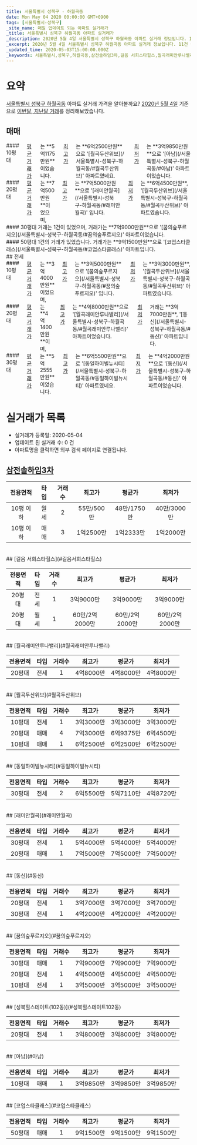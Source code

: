 ```yaml
---
title: 서울특별시 성북구 - 하월곡동
date: Mon May 04 2020 00:00:00 GMT+0900
tags: [서울특별시-성북구]
_site_name: 매일 업데이트 되는 아파트 실거래가
_title: 서울특별시 성북구 하월곡동 아파트 실거래가
_description: 2020년 5월 4일 서울특별시 성북구 하월곡동 아파트 실거래 정보입니다. 11건 아파트 정보가 있습니다.
_excerpt: 2020년 5월 4일 서울특별시 성북구 하월곡동 아파트 실거래 정보입니다. 11건 아파트 정보가 있습니다.
_updated_time: 2020-05-03T15:00:00.000Z
_keywords: 서울특별시,성북구,하월곡동,삼전솔하임3차,길음 서희스타힐스,월곡래미안루나밸리,월곡두산위브,동일하이빌뉴시티,래미안월곡,동신,꿈의숲푸르지오,성북힐스테이트(102동),아남,코업스타클래스
---
```





# 요약
<ins>서울특별시 성북구 하월곡동</ins> 아파트 실거래 가격을 알아볼까요? <ins>2020년 5월 4일</ins> 기준으로 <ins>이번달, 지난달 거래</ins>를 정리해보았습니다.

## 매매
<div class="container">
<div class="six columns" markdown="1">
#### 10평대
<ins>평균 거래가</ins>는 **5억1175만원**이었습니다. <ins>최고가</ins>는 **6억2500만원**으로 '[월곡두산위브](/서울특별시-성북구-하월곡동/#월곡두산위브)' 아파트였네요. <ins>최저가</ins>는 **3억9850만원**으로 '[아남](/서울특별시-성북구-하월곡동/#아남)' 아파트이었습니다.
</div>
<div class="six columns" markdown="1">
#### 20평대
<ins>평균 거래가</ins>는 **7억500만원**이었으며, <ins>최고가</ins>는 **7억5000만원**으로 '[래미안월곡](/서울특별시-성북구-하월곡동/#래미안월곡)' 입니다. <ins>최저가</ins>는 **6억4500만원**, '[월곡두산위브](/서울특별시-성북구-하월곡동/#월곡두산위브)' 아파트였습니다.
</div>
</div>
<div class="container">
<div class="six columns" markdown="1">
#### 30평대
거래는 1건이 있었으며, 거래가는 **7억9000만원**으로 '[꿈의숲푸르지오](/서울특별시-성북구-하월곡동/#꿈의숲푸르지오)' 아파트이었습니다.
</div>
<div class="six columns" markdown="1">
#### 50평대
1건의 거래가 있었습니다. 거래가는 **9억1500만원**으로 '[코업스타클래스](/서울특별시-성북구-하월곡동/#코업스타클래스)' 아파트입니다.
</div>
</div>
## 전세
<div class="container">
<div class="six columns" markdown="1">
#### 10평대
<ins>평균 거래가</ins>는 **3억4000만원**이었으며, <ins>최고가</ins>는 **3억5000만원**으로 '[꿈의숲푸르지오](/서울특별시-성북구-하월곡동/#꿈의숲푸르지오)' 입니다. <ins>최저가</ins>는 **3억3000만원**, '[월곡두산위브](/서울특별시-성북구-하월곡동/#월곡두산위브)' 아파트였습니다.
</div>
<div class="six columns" markdown="1">
#### 20평대
<ins>평균 거래가</ins>는 **4억1400만원**이며, <ins>최고가</ins>는 **4억8000만원**으로 '[월곡래미안루나밸리](/서울특별시-성북구-하월곡동/#월곡래미안루나밸리)' 아파트이었습니다. <ins>최저가</ins> 거래는 **3억7000만원**, '[동신](/서울특별시-성북구-하월곡동/#동신)' 아파트입니다.
</div>
</div>
<div class="container">
<div class="twelve columns" markdown="1">
#### 30평대
<ins>평균 거래가</ins>는 **5억2555만원**이었습니다. <ins>최고가</ins>는 **6억5500만원**으로 '[동일하이빌뉴시티](/서울특별시-성북구-하월곡동/#동일하이빌뉴시티)' 아파트였네요. <ins>최저가</ins>는 **4억2000만원**으로 '[동신](/서울특별시-성북구-하월곡동/#동신)' 아파트이었습니다.
</div>
</div>



# 실거래가 목록
- 실거래가 등록일: 2020-05-04
- 업데이트 된 실거래 수: 0 건
- 아파트명을 클릭하면 외부 검색 페이지로 연결됩니다.

## [삼전솔하임3차](#삼전솔하임3차)

|전용면적|타입|거래수|최고가|평균가|최저가|
|:---:|:---:|:---:|:---:|:---:|:---:|
|10평 이하|<span class="deal-type-3">월세</span>|2|55만/500만|48만/1750만|40만/3000만|
|10평 이하|<span class="deal-type-1">매매</span>|3|1억2500만|1억2333만|1억2000만|

<br/>
## [길음 서희스타힐스](#길음서희스타힐스)

|전용면적|타입|거래수|최고가|평균가|최저가|
|:---:|:---:|:---:|:---:|:---:|:---:|
|20평대|<span class="deal-type-2">전세</span>|1|3억9000만|3억9000만|3억9000만|
|20평대|<span class="deal-type-3">월세</span>|1|60만/2억2000만|60만/2억2000만|60만/2억2000만|

<br/>
## [월곡래미안루나밸리](#월곡래미안루나밸리)

|전용면적|타입|거래수|최고가|평균가|최저가|
|:---:|:---:|:---:|:---:|:---:|:---:|
|20평대|<span class="deal-type-2">전세</span>|1|4억8000만|4억8000만|4억8000만|

<br/>
## [월곡두산위브](#월곡두산위브)

|전용면적|타입|거래수|최고가|평균가|최저가|
|:---:|:---:|:---:|:---:|:---:|:---:|
|10평대|<span class="deal-type-2">전세</span>|1|3억3000만|3억3000만|3억3000만|
|20평대|<span class="deal-type-1">매매</span>|4|7억3000만|6억9375만|6억4500만|
|10평대|<span class="deal-type-1">매매</span>|1|6억2500만|6억2500만|6억2500만|

<br/>
## [동일하이빌뉴시티](#동일하이빌뉴시티)

|전용면적|타입|거래수|최고가|평균가|최저가|
|:---:|:---:|:---:|:---:|:---:|:---:|
|30평대|<span class="deal-type-2">전세</span>|2|6억5500만|5억7110만|4억8720만|

<br/>
## [래미안월곡](#래미안월곡)

|전용면적|타입|거래수|최고가|평균가|최저가|
|:---:|:---:|:---:|:---:|:---:|:---:|
|30평대|<span class="deal-type-2">전세</span>|1|5억4000만|5억4000만|5억4000만|
|20평대|<span class="deal-type-1">매매</span>|1|7억5000만|7억5000만|7억5000만|

<br/>
## [동신](#동신)

|전용면적|타입|거래수|최고가|평균가|최저가|
|:---:|:---:|:---:|:---:|:---:|:---:|
|20평대|<span class="deal-type-2">전세</span>|1|3억7000만|3억7000만|3억7000만|
|30평대|<span class="deal-type-2">전세</span>|1|4억2000만|4억2000만|4억2000만|

<br/>
## [꿈의숲푸르지오](#꿈의숲푸르지오)

|전용면적|타입|거래수|최고가|평균가|최저가|
|:---:|:---:|:---:|:---:|:---:|:---:|
|30평대|<span class="deal-type-1">매매</span>|1|7억9000만|7억9000만|7억9000만|
|20평대|<span class="deal-type-2">전세</span>|1|4억5000만|4억5000만|4억5000만|
|10평대|<span class="deal-type-2">전세</span>|1|3억5000만|3억5000만|3억5000만|

<br/>
## [성북힐스테이트(102동)](#성북힐스테이트102동)

|전용면적|타입|거래수|최고가|평균가|최저가|
|:---:|:---:|:---:|:---:|:---:|:---:|
|20평대|<span class="deal-type-2">전세</span>|1|3억8000만|3억8000만|3억8000만|

<br/>
## [아남](#아남)

|전용면적|타입|거래수|최고가|평균가|최저가|
|:---:|:---:|:---:|:---:|:---:|:---:|
|10평대|<span class="deal-type-1">매매</span>|1|3억9850만|3억9850만|3억9850만|

<br/>
## [코업스타클래스](#코업스타클래스)

|전용면적|타입|거래수|최고가|평균가|최저가|
|:---:|:---:|:---:|:---:|:---:|:---:|
|50평대|<span class="deal-type-1">매매</span>|1|9억1500만|9억1500만|9억1500만|

<br/>




